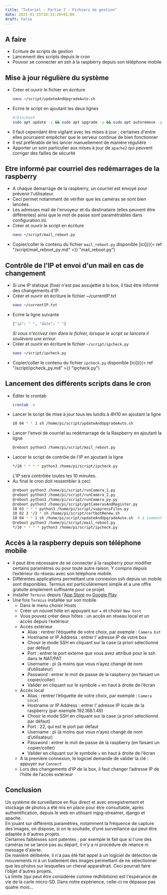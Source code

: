 ```yaml
---
title: "Tutoriel : Partie 7 - Fichiers de gestion"
date: 2021-01-25T10:33:28+01:00
draft: false
---
```


## A faire
- Ecriture de scripts de gestion
- Lancement des scripts depuis le cron
- Pouvoir se connecter en ssh à la raspberry depuis son téléphone mobile
## Mise à jour régulière du système
- Créer et ouvrir le fichier en écriture
    ```sh
    nano ~/script/updateAndUpgradeAuto.sh
    ```
- Ecrire le script en ajoutant les deux lignes
    ```sh
    #!bin/bash  
    sudo apt update -y && sudo apt upgrade -y && sudo apt autoremove -y && sudo reboot
    ```
- Il faut cependant être vigilant avec les mises à jour ; certaines d'entre elles pourraient empêcher que le serveur continue de bien fonctionner
- Il est préférable de les lancer manuellement de manière régulière
- Apporter un soin particulier aux mises à jour de `apache2` qui peuvent corriger des failles de sécurité
## Etre informé par courriel des redémarrages de la raspberry
- A chaque démarrage de la raspberry, un courriel est envoyé pour prévenir l'utilisateur.  
- Ceci permet notamment de vérifier que les caméras se sont bien lancées.  
- Les adresses mail de l'envoyeur et du destinataire (elles peuvent être différentes) ainsi que le mot de passe sont paramétrables dans configuration<span></span>.ini.  
- Créer et ouvrir le script en écriture
    ```sh
    nano ~/script/mail_reboot.py
    ```
- Copier/coller le contenu du fichier `mail_reboot.py` disponible [ici]({{< ref "/script/mail_reboot_py.md" >}} "mail_reboot.py")
## Contrôle de l'IP et envoi d'un mail en cas de changement
- Si une IP statique (fixe) n'est pas assujettie à la box, il faut être informé des changements d'IP.
- Créer et ouvrir en écriture le fichier ~/currentIP.txt  
    ```sh
    nano ~/currentIP.txt
    ```
- Ecrire la ligne suivante  
    ```sh
    {"ip": " ", "date": " "}
    ```
    *Si vous n'écrivez rien dans le fichier, lorsque le script se lancera il soulèvera une erreur.*
- Créer et ouvrir en écriture le fichier `~/script/ipcheck.py`  
    ```sh
    nano ~/script/ipcheck.py  
    ```
- Copier/coller le contenu du fichier `ipcheck.py` disponible [ici]({{< ref "/script/ipcheck_py.md" >}} "ipcheck.py")

## Lancement des différents scripts dans le cron
- Éditer le crontab
    ```sh
    crontab -e
    ```
- Lancer le script de mise à jour tous les lundis à 4H10 en ajoutant la ligne
    ```sh
    10 04 * * 1 sh /home/pi/script/updateAndUpgradeAuto.sh
    ```    
- Lancer l'envoi de courriel au redémarrage de la Raspberry en ajoutant la ligne
    ```sh
    @reboot python3 /home/pi/script/mail_reboot.py
    ```
- Lancer le script de contrôle de l'IP en ajoutant la ligne
    ```sh
    */10 * * * * python3 /home/pi/script/ipcheck.py
    ```
	L'IP sera contrôlée toutes les 10 minutes.
- Au final le cron doit ressembler à ceci
    ```sh
    @reboot python3 /home/pi/script/runCamera_1.py
    @reboot python3 /home/pi/script/runCamera_2.py
    @reboot python3 /home/pi/script/runCamera_py.py
    @reboot python3 /home/pi/script/getCamerasAndRegister.py
    10 03 * * * python3 /home/pi/script/suppressFiles.py
    10 02 3 */2 * sh /home/pi/script/certbotRenew.sh
    10 04 * * 1 sh /home/pi/script/updateAndUpgradeAuto.sh  # à commenter au besoin
    @reboot python3 /home/pi/script/mail_reboot.py
    */10 * * * * python3 /home/pi/script/ipcheck.py
    ```
## Accès à la raspberry depuis son téléphone mobile
- Il peut être nécessaire de se connecter à la raspberry pour modifier certains paramètres ou pour toute autre raison. Y compris depuis l’extérieur du réseau avec son téléphone mobile.
- Différentes applications permettant une connexion ssh depuis un mobile sont disponibles. Termius est particulièrement simple et a une offre gratuite amplement suffisante pour ce projet. 
- Installer `Termius` depuis l'[App Store](https://apps.apple.com/fr/app/termius-ssh-client/id549039908) ou [Google Play](https://play.google.com/store/apps/details?id=com.server.auditor.ssh.client)
- Une fois `Termius` installée sur son mobile
  - Dans le menu choisir Hosts
  - Créer un nouvel hôte en appuyant sur + et choisir `New host`
  - Vous pouvez créer deux hôtes : un accès en réseau local et un accès depuis l’extérieur
  - Accès extérieur
    - Alias : rentrer l’étiquette de votre choix, par exemple : `Camera Ext`
    - Hostname or IP Address : entrer l’ adresse IP de votre box
    - Chosir le mode SSH en cliquant sur la case (a priori sélectionné par défaut)
    - Port : entrer le port externe que vous avez attribué pour le ssh dans le NAT/PAT
    - Username : pi (à moins que vous n’ayez changé de nom d’utilisateur)
    - Password : entrer le mot de passe de la raspberry (en faisant un copier/coller)
    - Valider en cliquant sur le symbole `∨` en haut à droite de l’écran
  - Accès local
    - Alias : rentrer l’étiquette de votre choix, par exemple : `Camera Local`
    - Hostname or IP Address : entrer l’ adresse IP locale de la raspberry (par exemple 192.168.1.49)
    - Chosir le mode SSH en cliquant sur la case (a priori sélectionné par défaut)
    - Port : 22, qui est le port par défaut
    - Username : pi (à moins que vous n’ayez changé de nom d’utilisateur)
    - Password : entrer le mot de passe de la raspberry (en faisant un copier/coller)
    - Valider en cliquant sur le symbole `∨` en haut à droite de l’écran
  - A la première connexion, le logiciel demande de valider la clé : appuyer sur `Connect`
  - Lors des changements d’IP de la box, il faut changer l’adresse IP de l’hôte de l’accès extérieur

<!-- ## Connexion au WiFi
### Position du problème
- Si la Raspberry est connectée en WiFi et non en filaire, lors d'une panne de courant, la Raspberry se mettra en route **AVANT** que la WiFi ne soit disponible
- La Raspberry sera alors incapable de se connecter au WiFi
- Le logiciel sera opérationnel, avec prises de photos, stockage dans la base de données... Mais le site ne sera pas accessible
- La Raspberry ne sera même pas accessible en `ssh` et il ne sera donc pas possible de la rebooter à distance
- La seule solution est alors de débrancher la Raspberry et de la rebrancher pour qu'elle se connecte au WiFi au redémarrage
### Script de test de connexion
- Une solution est proposée par [dweeber](https://github.com/dweeber/WiFi_Check/blob/master/WiFi_Check)
- Il s'agit d'un script qui va tester régulièrement si la Raspberry est sur le réseau et va redémarrer le WiFi dans le cas contraire
- Ce script est repris dans la procédure ci-dessous ; les seuls changements concernent le chemin d'accès du fichier `lockfile`, notamment pour des questions de droits d'accès au répertoire `/var/run/` préconisé par [Kevin Reed](https://github.com/dweeber) ainsi que la commande `ifconfig` de fin de script

### Procédure
- Créer le répertoire `/home/pi/WiFi` qui est le répertoire du fichier `lockfile`
```sh
mkdir ~/WiFi
```
- Vérifier que la valeur du `wlan` est bien `wlan0`
```sh
iwconfig wlan0
```
- Si la réponse est `wlan0 No such device` chercher cette valeur (*éventuellement aprés avoir installé iw : `sudo apt install iw`*)
```sh
iw dev
```
- Dans ce cas, dans le script, modifier la valeur de la variable `wlan`
- La valeur `pingip` est fixée à `192.168.1.1` : la modifier au besoin
- Créer le fichier `WiFiCheck.sh` en écriture
```sh
nano ~/script/WiFiCheck.sh
```
- Copier dans ce fichier le script disponible [ici]({{< ref "/script/WiFiCheck_sh.md" >}} "WiFiCheck.sh")
- Sauvegarder et quitter l'éditeur `nano`: `Ctrl+0 Enter Ctrl+X`
- Ouvrir le crontab en édition
```sh
crontab -e
```
- Lancer le script toutes les 5 minutes, par exemple, en ajoutant à la fin du `crontab`
```sh
/5 * * * * sh /home/pi/script/WiFiCheck.sh
```
- Sauvegarder et quitter le `crontab` -->
## Conclusion
Un système de surveillance en flux direct et avec enregistrement et stockage de photos a été mis en place pour être consultable, après authentification, depuis le web en utilisant mjpg-streamer, django et apache.  
En jouant sur différents paramètres, notamment la fréquence de capture des images, on dispose, si on le souhaite, d’une surveillance qui peut être adaptée à d'autres projets.  
Certaines faiblesses sont patentes ; par exemple le fait que si l'une des caméras ne se lance pas au départ, il n'y a ni procédure de relance ni message d'alerte.  
De manière délibérée, il n'a pas été fait appel à un logiciel de détection de mouvements ni à un traitement des images permettant de ne sélectionner que les photos sur lesquelles un cheval apparaîtrait. Ceci pourrait faire l’objet d'autres projets.  
La limite (qui peut être considérée comme rédhibitoire) est l'espérance de vie de la carte micro-SD. Dans notre expérience, celle-ci ne dépasse pas quatre mois...
